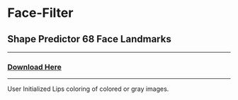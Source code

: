 # Face-Filter

##  Shape Predictor 68 Face Landmarks 
---
### [Download Here](https://github.com/tzutalin/dlib-android/blob/master/data/shape_predictor_68_face_landmarks.dat)
---

User Initialized Lips coloring of colored or gray images. 
